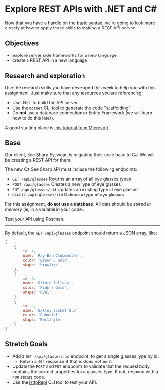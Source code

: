 # Explore REST APIs with .NET and C#

Now that you have a handle on the basic syntax, we're going to look more closely at how to apply those skills to making a REST API server.

## Objectives

- explore server side frameworks for a new language
- create a REST API in a new language

## Research and exploration

Use the research skills you have developed this week to help you with this assignment. Just make sure that any resources you are referencing:

- Use .NET to build the API server
- Use the `dotnet` CLI tool to generate the code "scaffolding"
- Do **not** use a database connection or Entity Framework (we will learn how to do this later).

A good starting place is [this tutorial from Microsoft](https://docs.microsoft.com/en-us/learn/modules/build-web-api-aspnet-core/).

## Base

Our client, See Sharp Eyewear, is migrating their code base to C#. We will be creating a REST API for them.

The new C# See Sharp API must include the following endpoints:

- `GET /api/glasses` Returns an array of all eye glasses types
- `POST /api/glasses` Creates a new type of eye glasses
- `PUT /api/glasses/:id` Updates an existing type of eye glasses
- `DELETE /api/glasses/:id` Deletes a type of eye glasses

For this assignment, **do not use a database**. All data should be stored _in memory_ (ie, in a variable in your code).

Test your API using Postman.

----

By default, the `GET /api/glasses` endpoint should return a JSON array, like:

```js
[
    {
        id: 1,
        name: 'Ray-Ban Clubmaster',
        color: 'Brown / Gold',
        shape: 'browline',
    },
    {
        id: 2,
        name: 'Ottoto Bellona',
        color: 'Pink / Gold',
        shape: 'Oval'
    },
    {
        id: 3,
        name: 'Oakley Socket 5.5',
        color: 'Gunmetal',
        shape: 'Rectangle'
    }
]
```


## Stretch Goals

- Add a `GET /api/glasses/:id` endpoint, to get a single glasses type by id.
  - Return a `404` response if that id does not exist
- Update the `POST` and `PUT` endpoints to validate that the request body contains the correct properties for a glasses type. If not, respond with a `400` status code.
- Use the [HttpRepl](https://docs.microsoft.com/en-us/aspnet/core/web-api/http-repl/?view=aspnetcore-5.0&tabs=macos) CLI tool to test your API.
